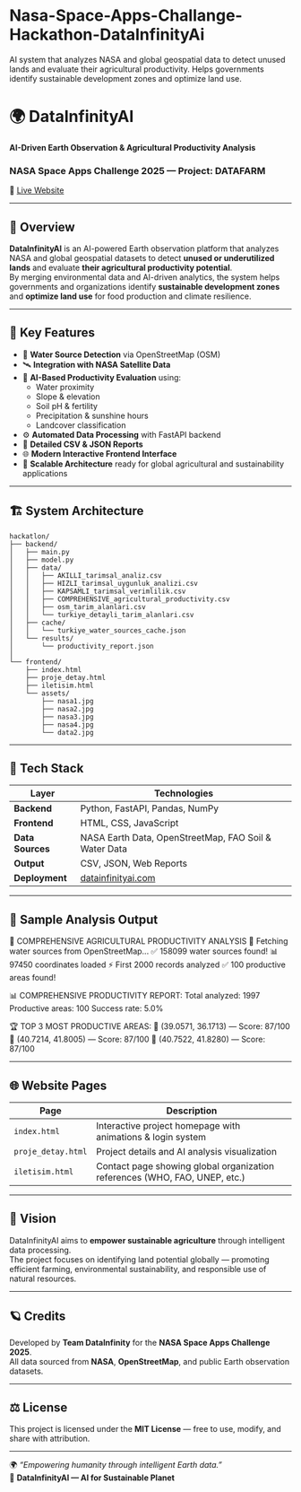 # Nasa-Space-Apps-Challange-Hackathon-DataInfinityAi
AI system that analyzes NASA and global geospatial data to detect unused lands and evaluate their agricultural productivity. Helps governments identify sustainable development zones and optimize land use. 
# 🌍 DataInfinityAI  
**AI-Driven Earth Observation & Agricultural Productivity Analysis**  
### NASA Space Apps Challenge 2025 — Project: DATAFARM  
🔗 [Live Website](https://datainfinityai.com)

---

## 🧠 Overview
**DataInfinityAI** is an AI-powered Earth observation platform that analyzes NASA and global geospatial datasets to detect **unused or underutilized lands** and evaluate **their agricultural productivity potential**.  
By merging environmental data and AI-driven analytics, the system helps governments and organizations identify **sustainable development zones** and **optimize land use** for food production and climate resilience.

---

## 🚀 Key Features
- 🌊 **Water Source Detection** via OpenStreetMap (OSM)  
- 🛰 **Integration with NASA Satellite Data**  
- 🤖 **AI-Based Productivity Evaluation** using:
  - Water proximity  
  - Slope & elevation  
  - Soil pH & fertility  
  - Precipitation & sunshine hours  
  - Landcover classification  
- ⚙️ **Automated Data Processing** with FastAPI backend  
- 📁 **Detailed CSV & JSON Reports**  
- 🌐 **Modern Interactive Frontend Interface**  
- 🧩 **Scalable Architecture** ready for global agricultural and sustainability applications  

---
## 🏗️ System Architecture  
```  
hackatlon/  
├── backend/  
│   ├── main.py  
│   ├── model.py  
│   ├── data/  
│   │   ├── AKILLI_tarimsal_analiz.csv  
│   │   ├── HIZLI_tarimsal_uygunluk_analizi.csv  
│   │   ├── KAPSAMLI_tarimsal_verimlilik.csv  
│   │   ├── COMPREHENSIVE_agricultural_productivity.csv  
│   │   ├── osm_tarim_alanlari.csv  
│   │   └── turkiye_detayli_tarim_alanlari.csv  
│   ├── cache/  
│   │   └── turkiye_water_sources_cache.json  
│   └── results/  
│       └── productivity_report.json  
│  
└── frontend/  
    ├── index.html  
    ├── proje_detay.html  
    ├── iletisim.html  
    └── assets/  
        ├── nasa1.jpg  
        ├── nasa2.jpg  
        ├── nasa3.jpg  
        ├── nasa4.jpg  
        └── data2.jpg  
```

---

## 🧩 Tech Stack

| Layer | Technologies |
|-------|---------------|
| **Backend** | Python, FastAPI, Pandas, NumPy |
| **Frontend** | HTML, CSS, JavaScript |
| **Data Sources** | NASA Earth Data, OpenStreetMap, FAO Soil & Water Data |
| **Output** | CSV, JSON, Web Reports |
| **Deployment** | [datainfinityai.com](https://datainfinityai.com) |

---

## 🌾 Sample Analysis Output

🌾 COMPREHENSIVE AGRICULTURAL PRODUCTIVITY ANALYSIS
🌊 Fetching water sources from OpenStreetMap...
✅ 158099 water sources found!
📊 97450 coordinates loaded
⚡ First 2000 records analyzed
✅ 100 productive areas found!

📊 COMPREHENSIVE PRODUCTIVITY REPORT:
Total analyzed: 1997
Productive areas: 100
Success rate: 5.0%

🏆 TOP 3 MOST PRODUCTIVE AREAS:
📍 (39.0571, 36.1713) — Score: 87/100
📍 (40.7214, 41.8005) — Score: 87/100
📍 (40.7522, 41.8280) — Score: 87/100

---

## 🌐 Website Pages

| Page | Description |
|------|--------------|
| `index.html` | Interactive project homepage with animations & login system |
| `proje_detay.html` | Project details and AI analysis visualization |
| `iletisim.html` | Contact page showing global organization references (WHO, FAO, UNEP, etc.) |

---

## 🧭 Vision
DataInfinityAI aims to **empower sustainable agriculture** through intelligent data processing.  
The project focuses on identifying land potential globally — promoting efficient farming, environmental sustainability, and responsible use of natural resources.

---

## 🪐 Credits
Developed by **Team DataInfinity** for the **NASA Space Apps Challenge 2025**.  
All data sourced from **NASA**, **OpenStreetMap**, and public Earth observation datasets.  

---

## ⚖️ License
This project is licensed under the **MIT License** — free to use, modify, and share with attribution.

---

🌍 *“Empowering humanity through intelligent Earth data.”*  
🚀 **DataInfinityAI — AI for Sustainable Planet**

